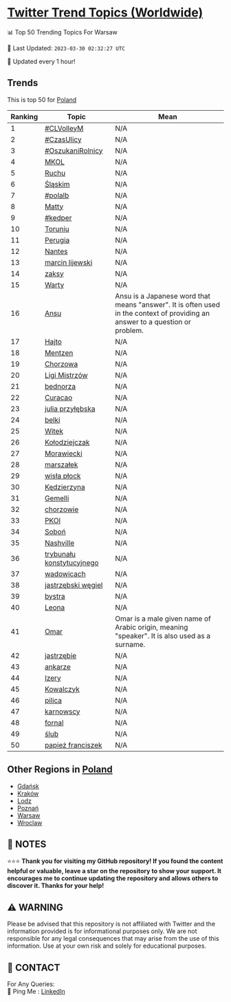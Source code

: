 [Twitter Trend Topics (Worldwide)](https://github.com/ErcinDedeoglu/Twitter-Trend-Topics)
==========


📊 Top 50 Trending Topics For Warsaw

📆 Last Updated: `2023-03-30 02:32:27 UTC`

🔧 Updated every 1 hour!


## Trends

This is top 50 for [Poland](</Poland>)

| Ranking | Topic | Mean |
| ------- | ------------ | ------------ |
| 1 | [#CLVolleyM](http://twitter.com/search?q=%23CLVolleyM) | N/A |
| 2 | [#CzasUlicy](http://twitter.com/search?q=%23CzasUlicy) | N/A |
| 3 | [#OszukaniRolnicy](http://twitter.com/search?q=%23OszukaniRolnicy) | N/A |
| 4 | [MKOL](http://twitter.com/search?q=MKOL) | N/A |
| 5 | [Ruchu](http://twitter.com/search?q=Ruchu) | N/A |
| 6 | [Śląskim](http://twitter.com/search?q=%c5%9al%c4%85skim) | N/A |
| 7 | [#polalb](http://twitter.com/search?q=%23polalb) | N/A |
| 8 | [Matty](http://twitter.com/search?q=Matty) | N/A |
| 9 | [#kedper](http://twitter.com/search?q=%23kedper) | N/A |
| 10 | [Toruniu](http://twitter.com/search?q=Toruniu) | N/A |
| 11 | [Perugia](http://twitter.com/search?q=Perugia) | N/A |
| 12 | [Nantes](http://twitter.com/search?q=Nantes) | N/A |
| 13 | [marcin lijewski](http://twitter.com/search?q=marcin+lijewski) | N/A |
| 14 | [zaksy](http://twitter.com/search?q=zaksy) | N/A |
| 15 | [Warty](http://twitter.com/search?q=Warty) | N/A |
| 16 | [Ansu](http://twitter.com/search?q=Ansu) | Ansu is a Japanese word that means "answer". It is often used in the context of providing an answer to a question or problem. |
| 17 | [Hajto](http://twitter.com/search?q=Hajto) | N/A |
| 18 | [Mentzen](http://twitter.com/search?q=Mentzen) | N/A |
| 19 | [Chorzowa](http://twitter.com/search?q=Chorzowa) | N/A |
| 20 | [Ligi Mistrzów](http://twitter.com/search?q=Ligi+Mistrz%c3%b3w) | N/A |
| 21 | [bednorza](http://twitter.com/search?q=bednorza) | N/A |
| 22 | [Curacao](http://twitter.com/search?q=Curacao) | N/A |
| 23 | [julia przyłębska](http://twitter.com/search?q=julia+przy%c5%82%c4%99bska) | N/A |
| 24 | [belki](http://twitter.com/search?q=belki) | N/A |
| 25 | [Witek](http://twitter.com/search?q=Witek) | N/A |
| 26 | [Kołodziejczak](http://twitter.com/search?q=Ko%c5%82odziejczak) | N/A |
| 27 | [Morawiecki](http://twitter.com/search?q=Morawiecki) | N/A |
| 28 | [marszałek](http://twitter.com/search?q=marsza%c5%82ek) | N/A |
| 29 | [wisła płock](http://twitter.com/search?q=wis%c5%82a+p%c5%82ock) | N/A |
| 30 | [Kędzierzyna](http://twitter.com/search?q=K%c4%99dzierzyna) | N/A |
| 31 | [Gemelli](http://twitter.com/search?q=Gemelli) | N/A |
| 32 | [chorzowie](http://twitter.com/search?q=chorzowie) | N/A |
| 33 | [PKOl](http://twitter.com/search?q=PKOl) | N/A |
| 34 | [Soboń](http://twitter.com/search?q=Sobo%c5%84) | N/A |
| 35 | [Nashville](http://twitter.com/search?q=Nashville) | N/A |
| 36 | [trybunału konstytucyjnego](http://twitter.com/search?q=trybuna%c5%82u+konstytucyjnego) | N/A |
| 37 | [wadowicach](http://twitter.com/search?q=wadowicach) | N/A |
| 38 | [jastrzębski węgiel](http://twitter.com/search?q=jastrz%c4%99bski+w%c4%99giel) | N/A |
| 39 | [bystra](http://twitter.com/search?q=bystra) | N/A |
| 40 | [Leona](http://twitter.com/search?q=Leona) | N/A |
| 41 | [Omar](http://twitter.com/search?q=Omar) | Omar is a male given name of Arabic origin, meaning "speaker". It is also used as a surname. |
| 42 | [jastrzębie](http://twitter.com/search?q=jastrz%c4%99bie) | N/A |
| 43 | [ankarze](http://twitter.com/search?q=ankarze) | N/A |
| 44 | [Izery](http://twitter.com/search?q=Izery) | N/A |
| 45 | [Kowalczyk](http://twitter.com/search?q=Kowalczyk) | N/A |
| 46 | [pilica](http://twitter.com/search?q=pilica) | N/A |
| 47 | [karnowscy](http://twitter.com/search?q=karnowscy) | N/A |
| 48 | [fornal](http://twitter.com/search?q=fornal) | N/A |
| 49 | [ślub](http://twitter.com/search?q=%c5%9blub) | N/A |
| 50 | [papież franciszek](http://twitter.com/search?q=papie%c5%bc+franciszek) | N/A |



## Other Regions in [Poland](</Poland>)

* [Gdańsk](</Poland/Gdańsk.md>)
* [Kraków](</Poland/Kraków.md>)
* [Lodz](</Poland/Lodz.md>)
* [Poznań](</Poland/Poznań.md>)
* [Warsaw](</Poland/Warsaw.md>)
* [Wroclaw](</Poland/Wroclaw.md>)



## 📝 NOTES

⭐⭐⭐ **Thank you for visiting my GitHub repository! If you found the content helpful or valuable, leave a star on the repository to show your support. It encourages me to continue updating the repository and allows others to discover it. Thanks for your help!**


## ⚠️ WARNING

Please be advised that this repository is not affiliated with Twitter and the information provided is for informational purposes only. We are not responsible for any legal consequences that may arise from the use of this information. Use at your own risk and solely for educational purposes.


## 📨 CONTACT

 For Any Queries:  
            🏓 Ping Me : [LinkedIn](https://www.linkedin.com/in/ercindedeoglu/)

